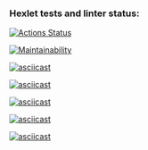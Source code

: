 ### Hexlet tests and linter status:
[![Actions Status](https://github.com/YuliaPie/python-project-49/actions/workflows/hexlet-check.yml/badge.svg)](https://github.com/YuliaPie/python-project-49/actions)

[![Maintainability](https://api.codeclimate.com/v1/badges/86f36ebddad41482df90/maintainability)](https://codeclimate.com/github/YuliaPie/python-project-49/maintainability)

[![asciicast](https://asciinema.org/a/J2GGHZEg4eKqQsyRgp0Xb8XVu.svg)](https://asciinema.org/a/J2GGHZEg4eKqQsyRgp0Xb8XVu)

[![asciicast](https://asciinema.org/a/KnhhEMZYVKaYNKPgobKHD3VBS.svg)](https://asciinema.org/a/KnhhEMZYVKaYNKPgobKHD3VBS)

[![asciicast](https://asciinema.org/a/Z1qmZNq7eiwYGilHNJG91d7bq.svg)](https://asciinema.org/a/Z1qmZNq7eiwYGilHNJG91d7bq)

[![asciicast](https://asciinema.org/a/WHVO1Uy0CNNSssCKlF0TVDUwK.svg)](https://asciinema.org/a/WHVO1Uy0CNNSssCKlF0TVDUwK)

[![asciicast](https://asciinema.org/a/UPo5imtAhTict5UoJ3C3gUB1u.svg)](https://asciinema.org/a/UPo5imtAhTict5UoJ3C3gUB1u)
